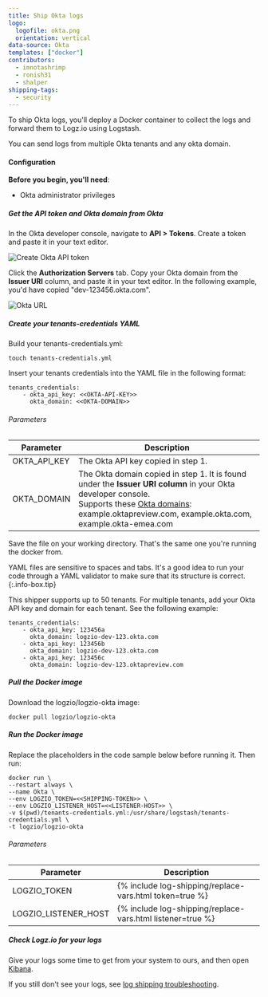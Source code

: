 ```yaml
---
title: Ship Okta logs
logo:
  logofile: okta.png
  orientation: vertical
data-source: Okta
templates: ["docker"]
contributors:
  - imnotashrimp
  - ronish31
  - shalper
shipping-tags:
  - security
---
```


To ship Okta logs,
you'll deploy a Docker container
to collect the logs and forward them to Logz.io using Logstash.

You can send logs from multiple Okta tenants and any okta domain.

#### Configuration

**Before you begin, you'll need**:

* Okta administrator privileges

<div class="tasklist">

##### Get the API token and Okta domain from Okta

In the Okta developer console,
navigate to **API > Tokens**.
Create a token and paste it in your text editor.

![Create Okta API token](https://dytvr9ot2sszz.cloudfront.net/logz-docs/log-shipping/okta-create-token.png)

Click the **Authorization Servers** tab.
Copy your Okta domain from the **Issuer URI** column,
and paste it in your text editor. In the following example, you'd have copied "dev-123456.okta.com".

![Okta URL](https://dytvr9ot2sszz.cloudfront.net/logz-docs/log-shipping/okta-issuer-uri.png)


##### Create your tenants-credentials YAML

Build your tenants-credentials.yml:

```
touch tenants-credentials.yml
```

Insert your tenants credentials into the YAML file in the following format:

```
tenants_credentials:
    - okta_api_key: <<OKTA-API-KEY>>
      okta_domain: <<OKTA-DOMAIN>>
```

###### Parameters

| Parameter | Description |
|---|---|
| OKTA_API_KEY <span class="required-param"></span> | The Okta API key copied in step 1. |
| OKTA_DOMAIN <span class="required-param"></span> | The Okta domain copied in step 1. It is found under the **Issuer URI column** in your Okta developer console. <br> Supports these [Okta domains](https://developer.okta.com/docs/guides/find-your-domain/findorg/): <br> example.oktapreview.com, example.okta.com, example.okta-emea.com |

Save the file on your working directory. That's the same one you're running the docker from.

YAML files are sensitive to spaces and tabs. It's a good idea to run your code through a YAML validator to make sure that its structure is correct.
{:.info-box.tip}


This shipper supports up to 50 tenants. For multiple tenants, add your Okta API key and domain for each tenant. See the following example:

```
tenants_credentials:
    - okta_api_key: 123456a
      okta_domain: logzio-dev-123.okta.com
    - okta_api_key: 123456b
      okta_domain: logzio-dev-123.okta.com
    - okta_api_key: 123456c
      okta_domain: logzio-dev-123.oktapreview.com
```

##### Pull the Docker image

Download the logzio/logzio-okta image:

```shell
docker pull logzio/logzio-okta
```

##### Run the Docker image

Replace the placeholders in the code sample below before running it. Then run:

```shell
docker run \
--restart always \
--name Okta \
--env LOGZIO_TOKEN=<<SHIPPING-TOKEN>> \
--env LOGZIO_LISTENER_HOST=<<LISTENER-HOST>> \
-v $(pwd)/tenants-credentials.yml:/usr/share/logstash/tenants-credentials.yml \
-t logzio/logzio-okta
```

###### Parameters

| Parameter | Description |
|---|---|
| LOGZIO_TOKEN <span class="required-param"></span> | {% include log-shipping/replace-vars.html token=true %} |
| LOGZIO_LISTENER_HOST <span class="required-param"></span> | {% include log-shipping/replace-vars.html listener=true %} |


##### Check Logz.io for your logs

Give your logs some time to get from your system to ours, and then open [Kibana](https://app.logz.io/#/dashboard/kibana).

If you still don't see your logs, see [log shipping troubleshooting]({{site.baseurl}}/user-guide/log-shipping/log-shipping-troubleshooting.html).

</div>